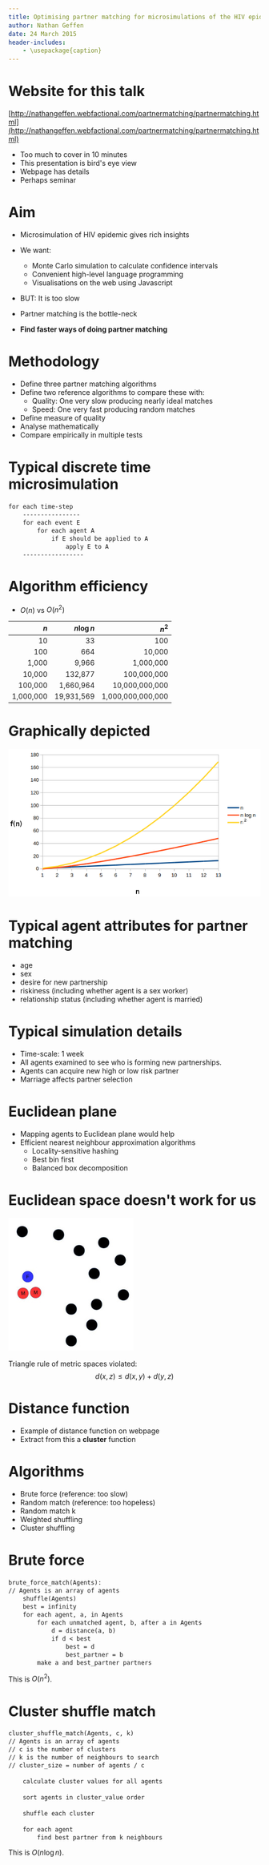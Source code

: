 ```yaml
---
title: Optimising partner matching for microsimulations of the HIV epidemic
author: Nathan Geffen
date: 24 March 2015
header-includes:
	- \usepackage{caption}
---
```


# Website for this talk

[http://nathangeffen.webfactional.com/partnermatching/partnermatching.html](http://nathangeffen.webfactional.com/partnermatching/partnermatching.html)

- Too much to cover in 10 minutes
- This presentation is bird's eye view
- Webpage has details
- Perhaps seminar

# Aim

- Microsimulation of HIV epidemic gives rich insights
- We want:
    - Monte Carlo simulation to calculate confidence intervals
	- Convenient high-level language programming
	- Visualisations on the web using Javascript

- BUT: It is too slow
- Partner matching is the bottle-neck
- **Find faster ways of doing partner matching**

# Methodology

- Define three partner matching algorithms
- Define two reference algorithms to compare these with:
    - Quality: One very slow producing nearly ideal matches
	- Speed: One very fast producing random matches
- Define measure of quality
- Analyse mathematically
- Compare empirically in multiple tests

# Typical discrete time microsimulation

~~~~~~~~~{#mycode .python}
for each time-step
    ----------------
	for each event E
		for each agent A
			if E should be applied to A
				apply E to A
	-----------------
~~~~~~~~~

# Algorithm efficiency

-  $O(n)$ vs $O(n^2)$

|     $n$    | $n \log{n}$   |        $n^2$       |
|-----------:|--------------:|-------------------:|
|         10 |            33 |                100 |
|        100 |           664 |             10,000 |
|      1,000 |         9,966 |          1,000,000 |
|     10,000 |       132,877 |        100,000,000 |
|    100,000 |     1,660,964 |     10,000,000,000 |
|  1,000,000 |    19,931,569 |  1,000,000,000,000 |

# Graphically depicted

![Three efficiency classes](bigoefficiencies.png "Big O efficiences")

# Typical agent attributes for partner matching

- age
- sex
- desire for new partnership
- riskiness (including whether agent is a sex worker)
- relationship status (including whether agent is married)

# Typical simulation details

- Time-scale: 1 week
- All agents examined to see who is forming new partnerships.
- Agents can acquire new high or low risk partner
- Marriage affects partner selection

# Euclidean plane

- Mapping agents to Euclidean plane would help
- Efficient nearest neighbour approximation algorithms
    - Locality-sensitive hashing
    - Best bin first
    - Balanced box decomposition

# Euclidean space doesn't work for us

![Heterosexual partner matching does not map](euclideanplane2.jpg "Heterosexual partner matching does not map to Euclidean plane")

Triangle rule of metric spaces violated:
$$d(x,z) \leq d(x,y) + d(y,z)$$

<!--

- Nor does previous partner history.
- Nor does marital status
- Nor does

-->

# Distance function

- Example of distance function on webpage
- Extract from this a **cluster** function

# Algorithms

- Brute force (reference: too slow)
- Random match (reference: too hopeless)
- Random match k
- Weighted shuffling
- Cluster shuffling

# Brute force

	brute_force_match(Agents):
	// Agents is an array of agents
		shuffle(Agents)
		best = infinity
		for each agent, a, in Agents
			for each unmatched agent, b, after a in Agents
				d = distance(a, b)
				if d < best
					best = d
					best_partner = b
		    make a and best_partner partners

This is $O(n^2)$.

# Cluster shuffle match

	cluster_shuffle_match(Agents, c, k)
	// Agents is an array of agents
	// c is the number of clusters
	// k is the number of neighbours to search
    // cluster_size = number of agents / c

        calculate cluster values for all agents

		sort agents in cluster_value order

        shuffle each cluster

		for each agent
		    find best partner from k neighbours

This is $O(n \log n)$.

